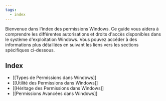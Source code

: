 ```yaml
---
tags:
  - index
---
```


Bienvenue dans l'index des permissions Windows. Ce guide vous aidera à comprendre les différentes autorisations et droits d'accès disponibles dans le système d'exploitation Windows. Vous pouvez accéder à des informations plus détaillées en suivant les liens vers les sections spécifiques ci-dessous.

## Index
- [[Types de Permissions dans Windows]]
- [[Utilité des Permissions dans Windows]]
- [[Héritage des Permissions dans Windows]]
- [[Permissions Avancées dans Windows]]